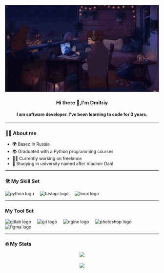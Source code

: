 <div class="background" align="center"><img src="/src/readme_bg.gif"></div>
<div align="center">
<h3> Hi there 👋,I'm Dmitriy</h3>
<h4> I am software developer. I've been learning to code for 3 years.</h4>
</div>

___

### 👩‍💻 About me
* 🌍  Based in Russia
* 📚  Graduated with a Python programming courses
* 👨‍💼  Currently working on freelance
* 🧠  Studying in university named after Vladimir Dahl

___

### 🛠 My Skill Set  
<div class="skill_set">
  <img src="https://skillicons.dev/icons?i=py" height="40" alt="python logo"  />
  <img width="12" />
  
  <img src="https://skillicons.dev/icons?i=fastapi" height="40" alt="fastapi logo"  />
  <img width="12" />
  
  <img src="https://skillicons.dev/icons?i=linux" height="40" alt="linux logo"  />
  <img width="12" />
</div>

___

### My Tool Set
<div class="tool_set">
  <img src="https://skillicons.dev/icons?i=gitlab" height="40" alt="gitlab logo"/>
  <img width="12"/>
  
  <img src="https://skillicons.dev/icons?i=git" height="40" alt="git logo"/>
  <img width="12"/>
  
  <img src="https://skillicons.dev/icons?i=nginx" height="40" alt="nginx logo"  />
  <img width="12" />  
  
  <img src="https://skillicons.dev/icons?i=ps" height="40" alt="photoshop logo"  />
  <img width="12"/>
  
  <img src="https://skillicons.dev/icons?i=figma" height="40" alt="figma logo"  />
  <img width="12"/>
</div>

___

### 🔥 My Stats
<div class="stats" align="center">
  <img src="https://github-readme-stats.vercel.app/api/top-langs/?username=Vdmitriy2973">
  <br/>
  <br/>
  <img src="https://github-readme-stats.vercel.app/api?username=Vdmitriy2973&show_icons=true">
</div>
